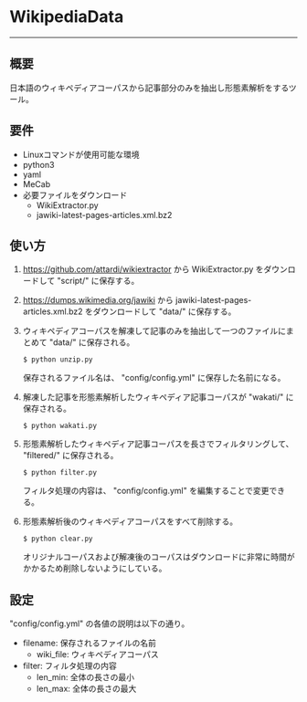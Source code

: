 # WikipediaData
***
## 概要
日本語のウィキペディアコーパスから記事部分のみを抽出し形態素解析をするツール。

## 要件
- Linuxコマンドが使用可能な環境
- python3
- yaml
- MeCab
- 必要ファイルをダウンロード
    - WikiExtractor.py
    - jawiki-latest-pages-articles.xml.bz2

## 使い方
1. https://github.com/attardi/wikiextractor から WikiExtractor.py をダウンロードして "script/" に保存する。

2. https://dumps.wikimedia.org/jawiki から jawiki-latest-pages-articles.xml.bz2 をダウンロードして "data/" に保存する。

3. ウィキペディアコーパスを解凍して記事のみを抽出して一つのファイルにまとめて "data/" に保存される。
    ```
    $ python unzip.py
    ```
    保存されるファイル名は、 "config/config.yml" に保存した名前になる。

4. 解凍した記事を形態素解析したウィキペディア記事コーパスが "wakati/" に保存される。
    ```
    $ python wakati.py
    ```

5. 形態素解析したウィキペディア記事コーパスを長さでフィルタリングして、 "filtered/" に保存される。
    ```
    $ python filter.py
    ```
    フィルタ処理の内容は、 "config/config.yml" を編集することで変更できる。

6. 形態素解析後のウィキペディアコーパスをすべて削除する。
    ```
    $ python clear.py
    ```
    オリジナルコーパスおよび解凍後のコーパスはダウンロードに非常に時間がかかるため削除しないようにしている。

## 設定
"config/config.yml" の各値の説明は以下の通り。

- filename: 保存されるファイルの名前
    - wiki_file: ウィキペディアコーパス
- filter: フィルタ処理の内容
    - len_min: 全体の長さの最小
    - len_max: 全体の長さの最大
